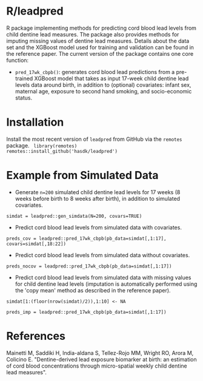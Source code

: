 # R/leadpred
R package implementing methods for predicting cord blood lead levels from child dentine lead measures. The package also provides methods for imputing missing values of dentine lead measures. Details about the data set and the XGBoost model used for training and validation can be found in the reference paper. 
The current version of the package contains one core function:
  - `pred_17wk_cbpb()`: generates cord blood lead predictions from a pre-trained XGBoost model that takes as input 17-week child dentine lead levels data around birth, in addition to (optional) covariates: infant sex, maternal age, exposure to second hand smoking, and socio-economic status. 

# Installation 
Install the most recent version of `leadpred` from GitHub via the `remotes` package.
<code>
library(remotes)
remotes::install_github('hasdk/leadpred')
</code>

# Example from Simulated Data

- Generate `n=200` simulated child dentine lead levels for 17 weeks (8 weeks before birth to 8 weeks after birth), in addition to simulated covariates.
  
`simdat = leadpred::gen_simdata(N=200, covars=TRUE)`

- Predict cord blood lead levels from simulated data with covariates.
  
`preds_cov = leadpred::pred_17wk_cbpb(pb_data=simdat[,1:17], covars=simdat[,18:22])`

- Predict cord blood lead levels from simulated data without covariates.
  
`preds_nocov = leadpred::pred_17wk_cbpb(pb_data=simdat[,1:17])`

- Predict cord blood lead levels from simulated data with missing values for child dentine lead levels (imputation is automatically performed using the 'copy mean' method as described in the reference paper).
  
`simdat[1:(floor(nrow(simdat)/2)),1:10] <- NA`

`preds_imp = leadpred::pred_17wk_cbpb(pb_data=simdat[,1:17])`

# References
Mainetti M, Saddiki H, India-aldana S, Tellez-Rojo MM, Wright RO, Arora M, Colicino E. "Dentine-derived lead exposure biomarker at birth: an estimation of cord blood concentrations through micro-spatial weekly child dentine lead measures". 
